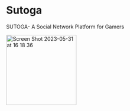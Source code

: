 # Sutoga
SUTOGA- A Social Network Platform for Gamers

<img width="190" alt="Screen Shot 2023-05-31 at 16 18 36" src="https://github.com/erennatala/Sutoga/assets/47419589/97f533c4-b5ac-427f-af89-1807a86ae317">
